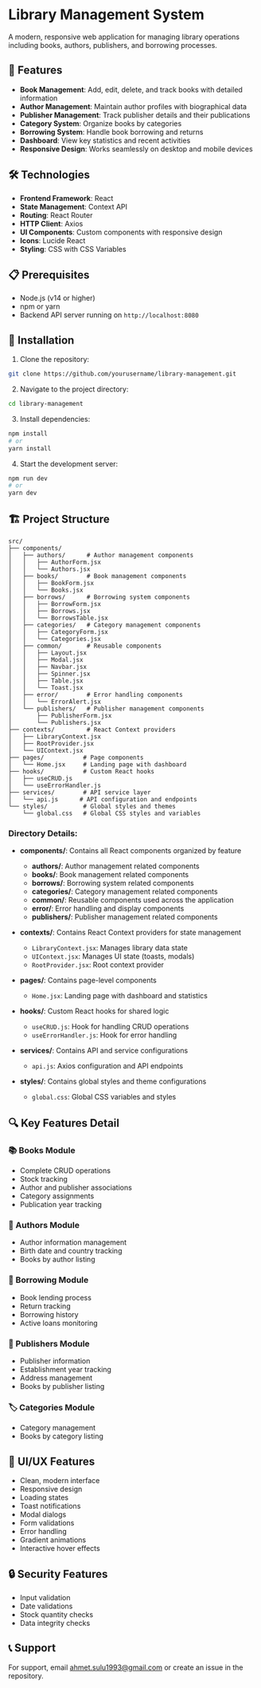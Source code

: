 # Library Management System

A modern, responsive web application for managing library operations including books, authors, publishers, and borrowing processes.

## 🚀 Features

- **Book Management**: Add, edit, delete, and track books with detailed information
- **Author Management**: Maintain author profiles with biographical data
- **Publisher Management**: Track publisher details and their publications
- **Category System**: Organize books by categories
- **Borrowing System**: Handle book borrowing and returns
- **Dashboard**: View key statistics and recent activities
- **Responsive Design**: Works seamlessly on desktop and mobile devices

## 🛠️ Technologies

- **Frontend Framework**: React
- **State Management**: Context API
- **Routing**: React Router
- **HTTP Client**: Axios
- **UI Components**: Custom components with responsive design
- **Icons**: Lucide React
- **Styling**: CSS with CSS Variables

## 📋 Prerequisites

- Node.js (v14 or higher)
- npm or yarn
- Backend API server running on `http://localhost:8080`

## 🔧 Installation

1. Clone the repository:
```bash
git clone https://github.com/yourusername/library-management.git
```

2. Navigate to the project directory:
```bash
cd library-management
```

3. Install dependencies:
```bash
npm install
# or
yarn install
```

4. Start the development server:
```bash
npm run dev
# or
yarn dev
```

## 🏗️ Project Structure

```
src/
├── components/
│   ├── authors/      # Author management components
│   │   ├── AuthorForm.jsx
│   │   └── Authors.jsx
│   ├── books/        # Book management components
│   │   ├── BookForm.jsx
│   │   └── Books.jsx
│   ├── borrows/      # Borrowing system components
│   │   ├── BorrowForm.jsx
│   │   ├── Borrows.jsx
│   │   └── BorrowsTable.jsx
│   ├── categories/   # Category management components
│   │   ├── CategoryForm.jsx
│   │   └── Categories.jsx
│   ├── common/       # Reusable components
│   │   ├── Layout.jsx
│   │   ├── Modal.jsx
│   │   ├── Navbar.jsx
│   │   ├── Spinner.jsx
│   │   ├── Table.jsx
│   │   └── Toast.jsx
│   ├── error/        # Error handling components
│   │   └── ErrorAlert.jsx
│   └── publishers/   # Publisher management components
│       ├── PublisherForm.jsx
│       └── Publishers.jsx
├── contexts/         # React Context providers
│   ├── LibraryContext.jsx
│   ├── RootProvider.jsx
│   └── UIContext.jsx
├── pages/           # Page components
│   └── Home.jsx     # Landing page with dashboard
├── hooks/           # Custom React hooks
│   ├── useCRUD.js
│   └── useErrorHandler.js
├── services/        # API service layer
│   └── api.js      # API configuration and endpoints
└── styles/          # Global styles and themes
    └── global.css   # Global CSS styles and variables
```

### Directory Details:

- **components/**: Contains all React components organized by feature
  - **authors/**: Author management related components
  - **books/**: Book management related components
  - **borrows/**: Borrowing system related components
  - **categories/**: Category management related components
  - **common/**: Reusable components used across the application
  - **error/**: Error handling and display components
  - **publishers/**: Publisher management related components

- **contexts/**: Contains React Context providers for state management
  - `LibraryContext.jsx`: Manages library data state
  - `UIContext.jsx`: Manages UI state (toasts, modals)
  - `RootProvider.jsx`: Root context provider

- **pages/**: Contains page-level components
  - `Home.jsx`: Landing page with dashboard and statistics

- **hooks/**: Custom React hooks for shared logic
  - `useCRUD.js`: Hook for handling CRUD operations
  - `useErrorHandler.js`: Hook for error handling

- **services/**: Contains API and service configurations
  - `api.js`: Axios configuration and API endpoints

- **styles/**: Contains global styles and theme configurations
  - `global.css`: Global CSS variables and styles

## 🔍 Key Features Detail

### 📚 Books Module
- Complete CRUD operations
- Stock tracking
- Author and publisher associations
- Category assignments
- Publication year tracking

### 👥 Authors Module
- Author information management
- Birth date and country tracking
- Books by author listing

### 📖 Borrowing Module
- Book lending process
- Return tracking
- Borrowing history
- Active loans monitoring

### 🏢 Publishers Module
- Publisher information
- Establishment year tracking
- Address management
- Books by publisher listing

### 🏷️ Categories Module
- Category management
- Books by category listing

## 🎨 UI/UX Features

- Clean, modern interface
- Responsive design
- Loading states
- Toast notifications
- Modal dialogs
- Form validations
- Error handling
- Gradient animations
- Interactive hover effects

## 🔒 Security Features

- Input validation
- Date validations
- Stock quantity checks
- Data integrity checks

## 📞 Support

For support, email ahmet.sulu1993@gmail.com or create an issue in the repository.